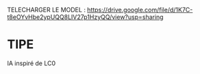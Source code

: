 TELECHARGER LE MODEL : https://drive.google.com/file/d/1K7C-t8eOYvHbe2ypUQQ8LIV27p1HzyQQ/view?usp=sharing

# TIPE
IA inspiré de LC0
